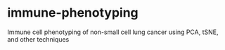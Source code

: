# immune-phenotyping
Immune cell phenotyping of non-small cell lung cancer using PCA, tSNE, and other techniques
